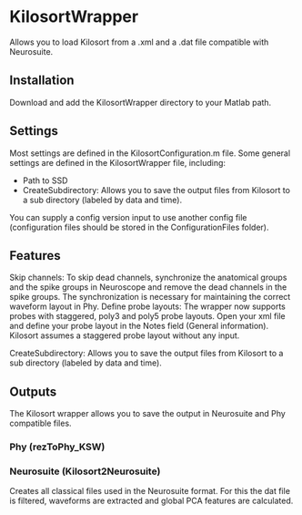 # KilosortWrapper
Allows you to load Kilosort from a .xml and a .dat file compatible with Neurosuite. 

## Installation
Download and add the KilosortWrapper directory to your Matlab path.

## Settings
Most settings are defined in the KilosortConfiguration.m file. Some general settings are defined in the KilosortWrapper file, including: 

* Path to SSD
* CreateSubdirectory: Allows you to save the output files from Kilosort to a sub directory (labeled by data and time).

You can supply a config version input to use another config file (configuration files should be stored in the ConfigurationFiles folder).
 
## Features
Skip channels: To skip dead channels, synchronize the anatomical groups and the spike groups in Neuroscope and remove the dead channels in the spike groups. The synchronization is necessary for maintaining the correct waveform layout in Phy.
Define probe layouts: The wrapper now supports probes with staggered, poly3 and poly5 probe layouts. Open your xml file and define your probe layout in the Notes field (General information). Kilosort assumes a staggered probe layout without any input.

CreateSubdirectory: Allows you to save the output files from Kilosort to a sub directory (labeled by data and time).

## Outputs
The Kilosort wrapper allows you to save the output in Neurosuite and Phy compatible files. 

### Phy (rezToPhy_KSW)


### Neurosuite (Kilosort2Neurosuite)
Creates all classical files used in the Neurosuite format. For this the dat file is filtered, waveforms are extracted and global PCA features are calculated. 
